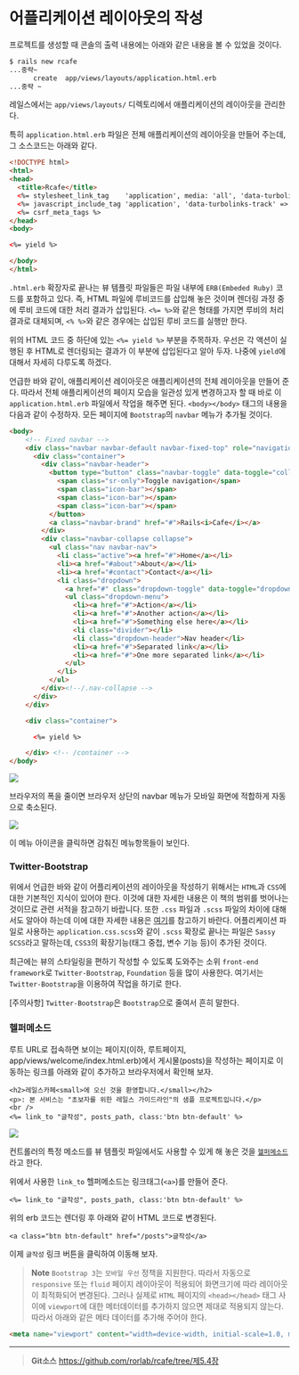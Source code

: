 # 어플리케이션 레이아웃의 작성

프로젝트를 생성할 때 콘솔의 출력 내용에는 아래와 같은 내용을 볼 수 있었을 것이다.

```bash
$ rails new rcafe
...중략~
      create  app/views/layouts/application.html.erb
...중략 ~
```

레일스에서는 `app/views/layouts/` 디렉토리에서 애플리케이션의 레이아웃을 관리한다.

특히 `application.html.erb` 파일은 전체 애플리케이션의 레이아웃을 만들어 주는데, 그 소스코드는 아래와 같다.

```html
<!DOCTYPE html>
<html>
<head>
  <title>Rcafe</title>
  <%= stylesheet_link_tag    'application', media: 'all', 'data-turbolinks-track' => true %>
  <%= javascript_include_tag 'application', 'data-turbolinks-track' => true %>
  <%= csrf_meta_tags %>
</head>
<body>

<%= yield %>

</body>
</html>
```

`.html.erb` 확장자로 끝나는 뷰 템플릿 파일들은 파일 내부에 `ERB(Embeded Ruby)` 코드를 포함하고 있다. 즉, HTML 파일에 루비코드를 삽입해 놓은 것이며 렌더링 과정 중에 루비 코드에 대한 처리 결과가 삽입된다. `<%= %>`와 같은 형태를 가지면 루비의 처리결과로 대체되며, `<% %>`와 같은 경우에는 삽입된 루비 코드를 실행만 한다.

위의 HTML 코드 중 하단에 있는 `<%= yield %>` 부분을 주목하자.
우선은 각 액션이 실행된 후 HTML로 렌더링되는 결과가 이 부분에 삽입된다고 알아 두자. 나중에 `yield`에 대해서 자세히 다루도록 하겠다.

언급한 바와 같이, 애플리케이션 레이아웃은 애플리케이션의 전체 레이아웃을 만들어 준다. 따라서 전체 애플리케이션의 페이지 모습을 일관성 있게 변경하고자 할 때 바로 이 `application.html.erb` 파일에서 작업을 해주면 된다. `<body></body>` 태그의 내용을 다음과 같이 수정하자. 모든 페이지에 `Bootstrap`의 `navbar` 메뉴가 추가될 것이다.

```html
<body>
    <!-- Fixed navbar -->
    <div class="navbar navbar-default navbar-fixed-top" role="navigation">
      <div class="container">
        <div class="navbar-header">
          <button type="button" class="navbar-toggle" data-toggle="collapse" data-target=".navbar-collapse">
            <span class="sr-only">Toggle navigation</span>
            <span class="icon-bar"></span>
            <span class="icon-bar"></span>
            <span class="icon-bar"></span>
          </button>
          <a class="navbar-brand" href="#">Rails<i>Cafe</i></a>
        </div>
        <div class="navbar-collapse collapse">
          <ul class="nav navbar-nav">
            <li class="active"><a href="#">Home</a></li>
            <li><a href="#about">About</a></li>
            <li><a href="#contact">Contact</a></li>
            <li class="dropdown">
              <a href="#" class="dropdown-toggle" data-toggle="dropdown">Dropdown <b class="caret"></b></a>
              <ul class="dropdown-menu">
                <li><a href="#">Action</a></li>
                <li><a href="#">Another action</a></li>
                <li><a href="#">Something else here</a></li>
                <li class="divider"></li>
                <li class="dropdown-header">Nav header</li>
                <li><a href="#">Separated link</a></li>
                <li><a href="#">One more separated link</a></li>
              </ul>
            </li>
          </ul>
        </div><!--/.nav-collapse -->
      </div>
    </div>

    <div class="container">

      <%= yield %>

    </div> <!-- /container -->
</body>
```

![](http://i1373.photobucket.com/albums/ag392/rorlab/Photobucket%20Desktop%20-%20RORLAB/rcafe/2015-01-30_16-53-09_zps8a496008.png)

브라우저의 폭을 줄이면 브라우저 상단의 navbar 메뉴가 모바일 화면에 적합하게 자동으로 축소된다.

![](http://i1373.photobucket.com/albums/ag392/rorlab/Photobucket%20Desktop%20-%20RORLAB/rcafe/2015-01-30_16-55-43_zps8cdb3caa.png)

이 메뉴 아이콘을 클릭하면 감춰진 메뉴항목들이 보인다.

### Twitter-Bootstrap

위에서 언급한 바와 같이 어플리케이션의 레이아웃을 작성하기 위해서는 `HTML`과 `CSS`에 대한 기본적인 지식이 있어야 한다. 이것에 대한 자세한 내용은 이 책의 범위를 벗어나는 것이므로 관련 서적을 참고하기 바랍니다. 또한 `.css` 파일과 `.scss` 파일의 차이에 대해서도 알아야 하는데 이에 대한 자세한 내용은 [여기](http://stackoverflow.com/a/5654471)를 참고하기 바란다. 어플리케이션 파일로 사용하는 `application.css.scss`와 같이 `.scss` 확장로 끝나는 파일은 `Sassy SCSS`라고 말하는데, `CSS3`의 확장기능(태그 중첩, 변수 기능 등)이 추가된 것이다.

최근에는 뷰의 스타일링을 편하기 작성할 수 있도록 도와주는 소위 `front-end framework`로 `Twitter-Bootstrap`, `Foundation` 등을 많이 사용한다. 여기서는 `Twitter-Bootstrap`을 이용하여 작업을 하기로 한다.

[주의사항] `Twitter-Bootstrap`은 `Bootstrap`으로 줄여서 흔히 말한다.

### 헬퍼메소드

루트 URL로 접속하면 보이는 페이지(이하, 루트페이지, app/views/welcome/index.html.erb)에서 게시물(posts)을 작성하는 페이지로 이동하는 링크를 아래와 같이 추가하고 브라우저에서 확인해 보자.

```
<h2>레일스카페<small>에 오신 것을 환영합니다.</small></h2>
<p>: 본 서비스는 "초보자를 위한 레일스 가이드라인"의 샘플 프로젝트입니다.</p>
<br />
<%= link_to "글작성", posts_path, class:'btn btn-default' %>
```

![](http://i1373.photobucket.com/albums/ag392/rorlab/Photobucket%20Desktop%20-%20RORLAB/rcafe/2014-05-09_08-55-19_zps50de921c.png)


컨트롤러의 특정 메소드를 뷰 템플릿 파일에서도 사용할 수 있게 해 놓은 것을 [`헬퍼메소드`](http://stackoverflow.com/a/3993323)라고 한다.


위에서 사용한 `link_to` 헬퍼메소드는 링크태그(`<a>`)를 만들어 준다.

```
<%= link_to "글작성", posts_path, class:'btn btn-default' %>
```

위의 erb 코드는 렌더링 후 아래와 같이 HTML 코드로 변경된다.

```
<a class="btn btn-default" href="/posts">글작성</a>
```

이제 `글작성` 링크 버튼을 클릭하여 이동해 보자.

> **Note** `Bootstrap 3`는 `모바일 우선` 정책을 지원한다. 따라서 자동으로 `responsive` 또는 `fluid` 페이지 레이아웃이 적용되어 화면크기에 따라 레이아웃이 최적화되어 변경된다. 그러나 실제로 `HTML` 페이지의 `<head></head>` 태그 사이에 `viewport`에 대한 메터데이터를 추가하지 않으면 제대로 적용되지 않는다. 따라서 아래와 같은 메타 데이터를 추가해 주어야 한다.

```html
<meta name="viewport" content="width=device-width, initial-scale=1.0, maximum-scale=1.0, user-scalable=0" />
```


---
> **Git소스** https://github.com/rorlab/rcafe/tree/제5.4장
